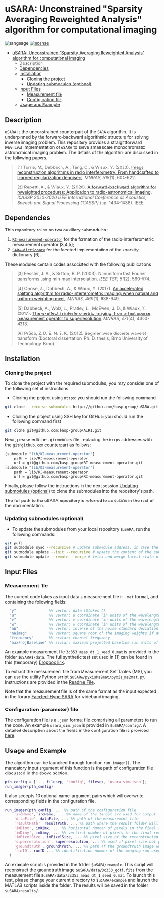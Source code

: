 # uSARA: Unconstrained "Sparsity Averaging Reweighted Analysis" algorithm for computational imaging
![language](https://img.shields.io/badge/language-MATLAB-orange.svg)
[![license](https://img.shields.io/badge/license-GPL--3.0-brightgreen.svg)](LICENSE)

- [uSARA: Unconstrained "Sparsity Averaging Reweighted Analysis" algorithm for computational imaging](#usara-unconstrained-sparsity-averaging-reweighted-analysis-algorithm-for-computational-imaging)
  - [Description](#description)
  - [Dependencies](#dependencies)
  - [Installation](#installation)
    - [Cloning the project](#cloning-the-project)
    - [Updating submodules (optional)](#updating-submodules-optional)
  - [Input Files](#input-files)
    - [Measurement file](#measurement-file)
    - [Configuration file](#configuration-parameter-file)
  - [Usage and Example](#usage-and-example)

## Description

``uSARA`` is the unconstrained counterpart of the ``SARA`` algorithm. It is underpinned by the forward-backward algorithmic structure for solving inverse imaging problem. This repository provides a straightforward MATLAB implementation of ``uSARA`` to solve small scale monochromatic astronomical imaging problem. The details of the algorithm are discussed in the following papers.

>[1] Terris, M., Dabbech, A., Tang, C., & Wiaux, Y. (2023). [Image reconstruction algorithms in radio interferometry: From handcrafted to learned regularization denoisers](https://doi.org/10.1093/mnras/stac2672). *MNRAS, 518*(1), 604-622.
>
>[2] Repetti, A., & Wiaux, Y. (2020). [A forward-backward algorithm for reweighted procedures: Application to radio-astronomical imaging](https://doi.org/10.1109/ICASSP40776.2020.9053284). *ICASSP 2020-2020 IEEE International Conference on Acoustics, Speech and Signal Processing (ICASSP)* (pp. 1434-1438). IEEE.

## Dependencies 

This repository relies on two auxiliary submodules :

1. [`RI-measurement-operator`](https://github.com/basp-group/RI-measurement-operator) for the formation of the radio-interferometric measurement operator [3,4,5];
2. [`SARA-dictionary`](https://github.com/basp-group-private/SARA-dictionary/tree/master) for the faceted implementation of the sparsity dictionary [6].

These modules contain codes associated with the following publications

>[3] Fessler, J. A., & Sutton, B. P. (2003). Nonuniform fast Fourier transforms using min-max interpolation. *IEEE TSP, 51*(2), 560-574.
>
>[4] Onose, A., Dabbech, A., & Wiaux, Y. (2017). [An accelerated splitting algorithm for radio-interferometric imaging: when natural and uniform weighting meet](http://dx.doi.org/10.1093/mnras/stx755). *MNRAS, 469*(1), 938-949.
>
>[5] Dabbech, A., Wolz, L., Pratley, L., McEwen, J. D., & Wiaux, Y. (2017). [The w-effect in interferometric imaging: from a fast sparse measurement operator to superresolution](http://dx.doi.org/10.1093/mnras/stx1775). *MNRAS, 471*(4), 4300-4313.
> 
>[6] Průša, Z. D. E. N. Ě. K. (2012). Segmentwise discrete wavelet transform (Doctoral dissertation, Ph. D. thesis, Brno University of Technology, Brno).

## Installation


### Cloning the project
To clone the project with the required submodules, you may consider one of the following set of instructions.

- Cloning the project using `https`: you should run the following command
```bash
git clone --recurse-submodules https://github.com/basp-group/uSARA.git
```
- Cloning the project using SSH key for GitHub: you should run the following command first
```bash
git clone git@github.com:basp-group/AIRI.git
```

Next, please edit the `.gitmodules` file, replacing the `https` addresses with the `git@github.com` counterpart as follows: 

```bash
[submodule "lib/RI-measurement-operator"]
	path = lib/RI-measurement-operator
	url = git@github.com/basp-group/RI-measurement-operator.git
[submodule "lib/RI-measurement-operator"]
	path = lib/RI-measurement-operator
	url = git@github.com/basp-group/RI-measurement-operator.git
```
Finally, please follow the instructions in the next session [Updating submodules (optional)](#updating-submodules-optional) to clone the submodules into the repository's path.

The full path to the uSARA repository is referred to as `$uSARA` in the rest of the documentation.

### Updating submodules (optional)
- To update the submodules from your local repository `$uSARA`, run the following commands: 
```bash
git pull
git submodule sync --recursive # update submodule address, in case the url has changed
git submodule update --init --recursive # update the content of the submodules
git submodule update --remote --merge # fetch and merge latest state of the submodule
```

## Input Files
### Measurement file
The current code takes as input data a measurement file in ``.mat`` format, and containing the following fields:

 ``` MATLAB 
   "y"               %% vector; data (Stokes I)
   "u"               %% vector; u coordinate (in units of the wavelength)
   "v"               %% vector; v coordinate (in units of the wavelength)
   "w"               %% vector; w coordinate (in units of the wavelength)
   "nW"              %% vector; inverse of the noise standard deviation 
   "nWimag"          %% vector; square root of the imaging weights if available (Briggs or uniform), empty otherwise
   "frequency"       %% scalar; channel frequency
   "maxProjBaseline" %% scalar; maximum projected baseline (in units of the wavelength; formally  max(sqrt(u.^2+v.^2)))
   ```

An example measurement file ``3c353_meas_dt_1_seed_0.mat`` is provided in the folder ``$uSARA$/data``. The full synthetic test set used in [1] can be found in this (temporary) [Dropbox link](https://www.dropbox.com/scl/fo/et0o4jl0d9twskrshdd7j/h?rlkey=gyl3fj3y7ca1tmoa1gav71kgg&dl=0).

To extract the measurement file from Measurement Set Tables (MS), you can use the utility Python script `$uSARA/pyxisMs2mat/pyxis_ms2mat.py`. Instructions are provided in the [Readme File](https://github.com/basp-group/uSARA/blob/main/pyxisMs2mat/README.md).

Note that the measurement file is of the same format as the input expected in the library [Faceted-HyperSARA](https://github.com/basp-group/Faceted-HyperSARA) for wideband imaging. 
### Configuration (parameter) file
The configuration file is a ``.json`` format file comprising all parameters to run the code.
An example `usara_sim.json` is provided in `$uSARA/config/`. A detailed description about the fields in the configuration file is provided [here](https://github.com/basp-group/uSARA/blob/main/config/README.md).

## Usage and Example
The algorithm can be launched through function `run_imager()`. The mandatory input argument of this function is the path of configuration file discussed in the above section. 

```MATLAB
pth_config = ['.', filesep, 'config', filesep, 'usara_sim.json'];
run_imager(pth_config)
```

It also accepts 10 optional name-argument pairs which will overwrite corresponding fields in the configuration file.

```MATLAB
run_imager(pth_config, ... %% path of the configuration file
    'srcName', srcName, ... %% name of the target src used for output filenames
    'dataFile', dataFile, ... %% path of the measurement file
    'resultPath', resultPath, ... %% path where the result folder will be created
    'imDimx', imDimx, ... %% horizontal number of pixels in the final reconstructed image
    'imDimy', imDimy, ... %% vertical number of pixels in the final reconstructed image
    'imPixelSize', imPixelSize, ... %% pixel size of the reconstructed image in the unit of arcsec 
    'superresolution', superresolution, ... %% used if pixel size not provided
    'groundtruth', groundtruth, ... %% path of the groundtruth image when available
    'runID', runID ... %% identification number of the imaging run used for output filenames 
  )
```

An example script is provided in the folder `$uSARA/example`. This script will reconstruct the groundtruth image `$uSARA/data/3c353_gdth.fits` from the measurement file `$uSARA/data/3c353_meas_dt_1_seed_0.mat`.  To launch this test, please change your current directory to ``$uSARA/example`` and launch the MATLAB scripts inside the folder. The results will be saved in the folder `$uSARA/results/`.
